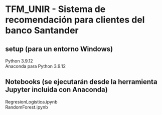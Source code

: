 # TFM_UNIR - Sistema de recomendación para clientes del banco Santander

## setup (para un entorno Windows)
Python 3.9.12  
Anaconda para Python 3.9.12

## Notebooks (se ejecutarán desde la herramienta Jupyter incluida con Anaconda)
RegresionLogistica.ipynb  
RandomForest.ipynb
